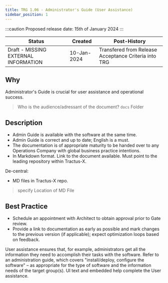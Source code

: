 ```yaml
---
title: TRG 1.06 - Administrator's Guide (User Assistance)
sidebar_position: 1
---
```


:::caution
Proposed release date: 15th of January 2024
:::

| Status     | Created      | Post-History                           |
|------------|--------------|----------------------------------------|
| Draft - MISSING EXTERNAL INFORMATION  | 10-Jan-2024  | Transfered from Release Acceptance Criteria into TRG|

## Why

Administrator's Guide is crucial for user assistance and operational success.
>Who is the audience/adressant of the document?
>```docs``` Folder

## Description

- Admin Guide is available with the software at the same time.
- Admin Guide is correct and up to date; English is a must.
- The documentation is of appropriate maturity to be handed over to any Operations Company with global business practice intentions.
- In Markdown format. Link to the document available. Must point to the leading repository within Tractus-X.

De-central:

- MD files in Tractus-X repo.

> specify Location of MD File

## Best Practice

- Schedule an appointment with Architect to obtain approval prior to Gate review.
- Provide a link to documentation as early as possible and mark changes to the previous version (if applicable); expect optimization loops based on feedback.

User assistance ensures that, for example, administrators get all the information they need to accomplish their tasks with the software. Refer to an administration guide, which covers "install/deploy, configure the software" – as appropriate for the type of software and the information needs of the target group(s). UI text and embedded help complete the User assistance.
